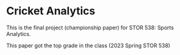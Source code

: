 # Cricket Analytics

This is the final project (championship paper) for STOR 538: Sports Analytics.

This paper got the top grade in the class (2023 Spring STOR 538)
